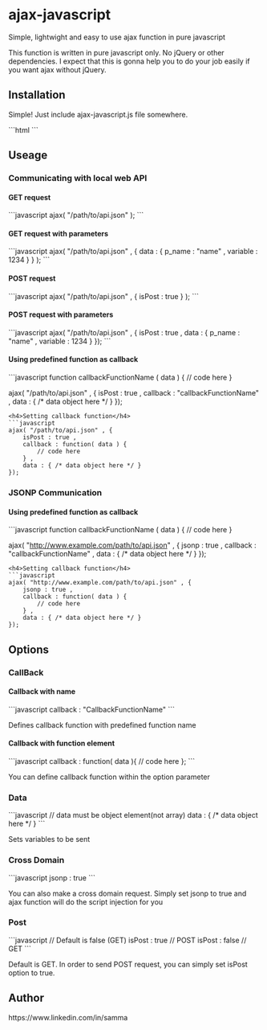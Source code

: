 ajax-javascript
===============

Simple, lightwight and easy to use ajax function in pure javascript
<p>
This function is written in pure javascript only. No jQuery or other dependencies.
I expect that this is gonna help you to do your job easily if you want ajax without jQuery.
</p>
<h2>Installation</h2>
<p>Simple! Just include ajax-javascript.js file somewhere.</p>
```html
<script src="/path/to/ajax-javascript.js"></script>
```
<h2>Useage</h2>
<h3>Communicating with local web API</h3>
<h4>GET request</h4>
```javascript
ajax( "/path/to/api.json" );
```
<h4>GET request with parameters</h4>
```javascript
ajax( "/path/to/api.json" , { data : { p_name : "name" , variable : 1234 } } );
```
<h4>POST request</h4>
```javascript
ajax( "/path/to/api.json" , { isPost : true } );
```
<h4>POST request with parameters</h4>
```javascript
ajax( "/path/to/api.json" , {
	isPost : true ,
	data : { p_name : "name" , variable : 1234 }
});
```
<h4>Using predefined function as callback</h4>
```javascript
function callbackFunctionName ( data )
{
	// code here
}

ajax( "/path/to/api.json" , {
	isPost : true ,
	callback : "callbackFunctionName" ,
	data : { /* data object here */ }
});
```
<h4>Setting callback function</h4>
```javascript
ajax( "/path/to/api.json" , {
	isPost : true ,
	callback : function( data ) {
		// code here
	} ,
	data : { /* data object here */ }
});
```
<h3>JSONP Communication</h3>
<h4>Using predefined function as callback</h4>
```javascript
function callbackFunctionName ( data )
{
	// code here
}

ajax( "http://www.example.com/path/to/api.json" , {
	jsonp : true ,
	callback : "callbackFunctionName" ,
	data : { /* data object here */ }
});
```
<h4>Setting callback function</h4>
```javascript
ajax( "http://www.example.com/path/to/api.json" , {
	jsonp : true ,
	callback : function( data ) {
		// code here
	} ,
	data : { /* data object here */ }
});
```
<h2>Options</h2>
<h3>CallBack</h3>
<h4>Callback with name</h4>
```javascript
callback : "CallbackFunctionName"
```
<p>Defines callback function with predefined function name</p>
<h4>Callback with function element</h4>
```javascript
callback : function( data ){
	// code here
};
```
<p>You can define callback function within the option parameter</p>
<h3>Data</h3>
```javascript
// data must be object element(not array)
data : { /* data object here */ }
```
<p>Sets variables to be sent</p>
<h3>Cross Domain</h3>
```javascript
jsonp : true
```
<p>You can also make a cross domain request. Simply set jsonp to true and ajax function will do the script injection for you</p>
<h3>Post</h3>
```javascript
// Default is false (GET)
isPost : true // POST
isPost : false // GET
```
<p>Default is GET. In order to send POST request, you can simply set isPost option to true.</p>
<h2>Author</h2>
<p>https://www.linkedin.com/in/samma</p>
